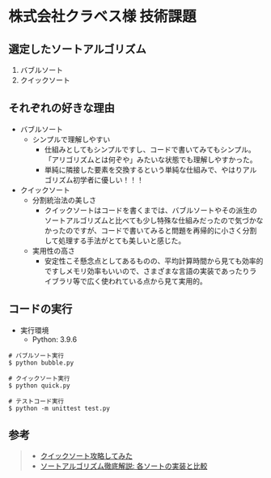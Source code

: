 # 株式会社クラベス様 技術課題

## 選定したソートアルゴリズム
1. バブルソート
2. クイックソート

## それぞれの好きな理由
- バブルソート
  - シンプルで理解しやすい
    - 仕組みとしてもシンプルですし、コードで書いてみてもシンプル。「アリゴリズムとは何ぞや」みたいな状態でも理解しやすかった。
    - 単純に隣接した要素を交換するという単純な仕組みで、やはりアルゴリズム初学者に優しい！！！
- クイックソート
  - 分割統治法の美しさ
    - クイックソートはコードを書くまでは、バブルソートやその派生のソートアルゴリズムと比べても少し特殊な仕組みだったので気づかなかったのですが、コードで書いてみると問題を再帰的に小さく分割して処理する手法がとても美しいと感じた。
  - 実用性の高さ
    - 安定性こそ懸念点としてあるものの、平均計算時間から見ても効率的ですしメモリ効率もいいので、さまざまな言語の実装であったりライブラリ等で広く使われている点から見て実用的。

## コードの実行
- 実行環境
  - Python: 3.9.6

```shell
# バブルソート実行
$ python bubble.py

# クイックソート実行
$ python quick.py

# テストコード実行
$ python -m unittest test.py
```

## 参考
>- [クイックソート攻略してみた](https://zenn.dev/forcia_tech/articles/20230208_matsukawa)
>- [ソートアルゴリズム徹底解説: 各ソートの実装と比較](https://zenn.dev/brainyblog/articles/sort-algorithms-explained)
